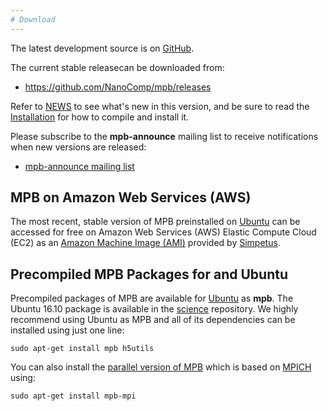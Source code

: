 ```yaml
---
# Download
---
```


The latest development source is on [GitHub](https://github.com/NanoComp/mpb).

The current stable releasecan be downloaded from:

- <https://github.com/NanoComp/mpb/releases>

Refer to [NEWS](https://github.com/NanoComp/mpb/blob/master/NEWS.md) to see what's new in this version, and be sure to read the [Installation](Installation.md) for how to compile and install it.

Please subscribe to the **mpb-announce** mailing list to receive notifications when new versions are released:

-   [mpb-announce mailing list](http://ab-initio.mit.edu/cgi-bin/mailman/listinfo/mpb-announce)

MPB on Amazon Web Services (AWS)
---------------------------------

The most recent, stable version of MPB preinstalled on [Ubuntu](https://en.wikipedia.org/wiki/Ubuntu) can be accessed for free on Amazon Web Services (AWS) Elastic Compute Cloud (EC2) as an [Amazon Machine Image (AMI)](https://aws.amazon.com/marketplace/pp/B01KHWH0AS) provided by [Simpetus](http://www.simpetus.com/launchsims.html).

Precompiled MPB Packages for and Ubuntu
---------------------------------------

Precompiled packages of MPB are available for [Ubuntu](https://en.wikipedia.org/wiki/Ubuntu) as **mpb**. The Ubuntu 16.10 package is available in the [science](https://packages.ubuntu.com/yakkety/mpb) repository. We highly recommend using Ubuntu as MPB and all of its dependencies can be installed using just one line:

```
sudo apt-get install mpb h5utils
```

You can also install the [parallel version of MPB](https://packages.ubuntu.com/trusty/science/mpb-mpi) which is based on [MPICH](https://www.mpich.org/) using:

```
sudo apt-get install mpb-mpi
```